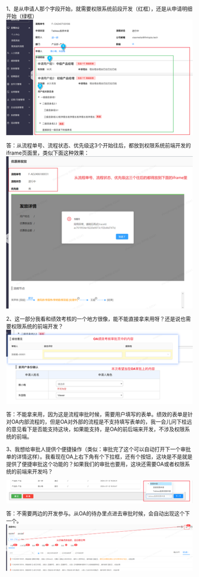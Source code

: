 
1、是从申请人那个字段开始，就需要权限系统前段开发（红框），还是从申请明细开始（绿框）
![alt text](企业微信截图_37dab8f8-1f83-41bf-ae16-0e06e8d4e190.png)

答：从流程单号、流程状态、优先级这3个开始往后，都放到权限系统前端开发的iframe页面里，类似下面这种效果：
![alt text](image.png)

2、这一部分我看和绩效考核的一个地方很像，能不能直接拿来用呀？还是说也需要权限系统的前端开发？
![alt text](企业微信截图_d6c58069-50af-4696-a277-cfbfbd8785df.png)

答：不能拿来用，因为这是流程审批时候，需要用户填写的表单。绩效的表单是针对OA内部流程的，但是OA对外部的流程是不支持填写表单的，我一会儿问下桂远的意见看下是否能支持这块，如果能支持，是OA的前后端来开发，不涉及权限系统的前端。

3、我想给审批人提供个便捷操作（类似：审批完了这个可以自动打开下一个审批单的详情这样）。我看现在OA上右下角有个下拉框，还有个按钮，这块是不是就是提供了便捷审批这个功能的？如果我们的审批也要用，这块还需要OA或者权限系统的前端来开发吗？

![alt text](企业微信截图_052ee87a-3c9c-46ad-9bbe-1302478421e6.png)

答：不需要两边的开发参与。从OA的待办里点进去审批时候，会自动出现这个下一个。
![alt text](image-1.png)
